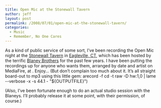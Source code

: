 ```yaml
---
title: Open Mic at the Stonewall Tavern
author: jeff
layout: post
permalink: /2008/07/01/open-mic-at-the-stonewall-tavern/
categories:
  - Music
  - Remember, No One Cares
---
```


As a kind of public service of some sort, I’ve been recording the Open Mic night at the [Stonewall Tavern][1] in [Eagleville, CT][2], which has been hosted by the terrific [Blaney Brothers][3] for the past few years. I have been putting the recordings up for anyone who wants them, arranged by date and artist on MediaFire, at . Enjoy… (But don’t complain too much about it. It’s all straight board-out to mp3 using this little gem: arecord -f cd -t raw -D hw:1,0 | lame --verbose -x -s 44.1 - "${OUTPUTFILE}")

 [1]: http://www.myspace.com/thestonewalltavern
 [2]: http://en.wikipedia.org/wiki/Mansfield,_Connecticut
 [3]: http://www.myspace.com/blaneybrothers

(Also, I’ve been fortunate enough to do an actual studio session with the Blaneys. I’ll probably release it at some point, with their permission, of course.)
